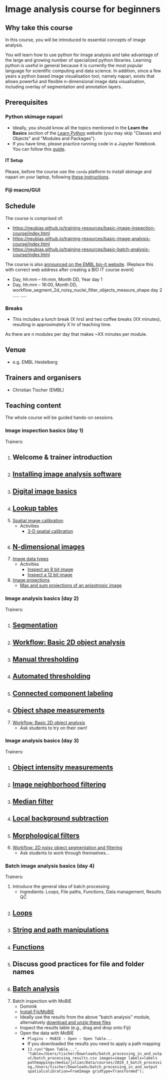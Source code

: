 # Image analysis course for beginners

## Why take this course

In this course, you will be introduced to essential concepts of image analysis.


You will learn how to use python for image analysis and take advantage of the large and growing number of specialized python libraries. Learning python is useful in general because it is currently the most popular language for scientific computing and data science. In addition, since a few years a python based image visualisation tool, namely napari, exists that allows powerful and flexible n-dimensional image data visualisation, including overlay of segmentation and annotation layers.

## Prerequisites


### Python skimage napari
* Ideally, you should know all the topics mentioned in the **Learn the Basics** section of the [Learn Python](https://www.learnpython.org/en/Welcome) website (you may skip "Classes and Objects" and "Modules and Packages").
* If you have time, please practice running code in a Jupyter Notebook. You can follow this [guide](https://jupyter.org/try-jupyter/retro/notebooks/?path=notebooks/Intro.ipynb).

#### IT Setup
Please, before the course use the `conda` platform to install skimage and napari on your laptop, following [these instructions](https://neubias.github.io/training-resources/tool_installation/index.html#skimage_napari).


### Fiji macro/GUI


## Schedule

The course is comprised of:

- https://neubias.github.io/training-resources/basic-image-inspection-course/index.html
- https://neubias.github.io/training-resources/basic-image-analysis-course/index.html
- https://neubias.github.io/training-resources/basic-batch-analysis-course/index.html

The course is also [announced on the EMBL bio-it website](https://bio-it.embl.de/events/).  (Replace this with correct web address after creating a BIO IT course event)

- Day, hh:mm – hh:mm, Month DD, Year day 1
- Day, hh:mm – 16:00, Month DD, workflow_segment_2d_noisy_nuclei_filter_objects_measure_shape day 2
  .....
  .....


### Breaks
- This includes a lunch break (X hrs) and two coffee breaks (XX minutes), resulting in approximately X hr of teaching time.

As there are n modules per day that makes ~XX minutes per module.

## Venue

- e.g. EMBL Heidelberg

## Trainers and organisers

- Christian Tischer (EMBL)


## Teaching content

The whole course will be guided hands-on sessions.

### Image inspection basics (day 1)

Trainers:

1. Welcome & trainer introduction
    -
1. [Installing image analysis software](https://neubias.github.io/training-resources/tool_installation/index.html)
    -
1. [Digital image basics](https://neubias.github.io/training-resources/pixels/index.html)
    -
1. [Lookup tables](https://neubias.github.io/training-resources/lut/index.html)
    -
1. [Spatial image calibration](https://neubias.github.io/training-resources/spatial_calibration/index.html)
    - Activities
       - [3-D spatial calibration](https://neubias.github.io/training-resources/spatial_calibration/index.html#explore3D)
1. [N-dimensional images](https://neubias.github.io/training-resources/multidimensional_image_basics/index.html)
    -
1. [Image data types](https://neubias.github.io/training-resources/datatypes/index.html)
    - Activities
       - [Inspect an 8 bit image](https://neubias.github.io/training-resources/datatypes/index.html#saturation_8bit)
       - [Inspect a 12 bit image](https://neubias.github.io/training-resources/datatypes/index.html#saturation_12bit)
1. [Image projections](https://neubias.github.io/training-resources/projections/index.html)
    - [Max and sum projections of an anisotropic image]()

### Image analysis basics (day 2)

Trainers:

1. [Segmentation](https://neubias.github.io/training-resources/segmentation/index.html)
    -
1. [Workflow: Basic 2D object analysis](https://neubias.github.io/training-resources/workflow_segment_2d_nuclei_measure_shape/index.html)
    -
1. [Manual thresholding](https://neubias.github.io/training-resources/binarization/index.html)
    -
1. [Automated thresholding](https://neubias.github.io/training-resources/auto_threshold/index.html)
    -
1. [Connected component labeling](https://neubias.github.io/training-resources/connected_components/index.html)
    -
1. [Object shape measurements](https://neubias.github.io/training-resources/measure_shapes/index.html)
    -
1. [Workflow: Basic 2D object analysis](https://neubias.github.io/training-resources/workflow_segment_2d_nuclei_measure_shape/index.html)
    - Ask students to try on their own!

### Image analysis basics (day 3)

Trainers:

1. [Object intensity measurements](https://neubias.github.io/training-resources/measure_intensities/index.html)
    -
1. [Image neighborhood filtering](https://neubias.github.io/training-resources/filter_neighbourhood/index.html)
    -
1. [Median filter](https://neubias.github.io/training-resources/median_filter/index.html)
    -
1. [Local background subtraction](https://neubias.github.io/training-resources/local_background_correction/index.html)
    -
1. [Morphological filters](https://neubias.github.io/training-resources/filter_morphological/index.html)
    -
1. [Workflow: 2D noisy object segmentation and filtering](https://neubias.github.io/training-resources/workflow_segment_2d_noisy_nuclei_filter_objects_measure_shape/index.html)
    - Ask students to work through themselves...


### Batch image analysis basics (day 4)

Trainers:

1. Introduce the general idea of batch processing
    - Ingredients: Loops, File paths, Functions, Data management, Results QC
1. [Loops](https://neubias.github.io/training-resources/script_for_loop/index.html)
    -
1. [String and path manipulations](https://neubias.github.io/training-resources/string_concat/index.html)
    -
1. [Functions](https://neubias.github.io/training-resources/script_functions/index.html)
    -
1. Discuss good practices for file and folder names
    -
1. [Batch analysis](https://neubias.github.io/training-resources/batch_processing/index.html)
    -
1. Batch inspection with MoBIE
    - Dominik
    - [Install Fiji/MoBIE](https://github.com/mobie/mobie-viewer-fiji?tab=readme-ov-file#install)
    - Ideally use the results from the above "batch analysis" module, alternatively [download and unzip these files](https://github.com/NEUBIAS/training-resources/raw/master/image_data/batch_process/inputs_and_outputs.zip)
    - Inspect the results table (e.g., drag and drop onto Fiji)
    - Open the data with MoBIE
        - `Plugins › MoBIE › Open › Open Table...`
        - If you downloaded the results you need to apply a path mapping
        - `IJ.run("Open Table...", "table=/Users/tischer/Downloads/batch_processing_in_and_output/batch_processing_results.csv images=image labels=labels pathmapping=/media/julian/Data/courses/2024_3_batch_processing,/Users/tischer/Downloads/batch_processing_in_and_output spatialcalibration=FromImage gridtype=Transformed");`
